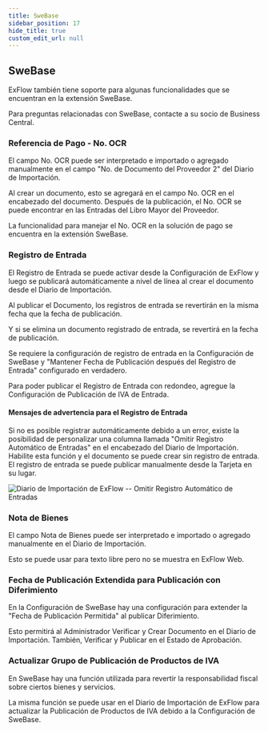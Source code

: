 ```yaml
---
title: SweBase
sidebar_position: 17
hide_title: true
custom_edit_url: null
---
```

## SweBase

ExFlow también tiene soporte para algunas funcionalidades que se encuentran en la extensión SweBase.

Para preguntas relacionadas con SweBase, contacte a su socio de Business Central.

### Referencia de Pago - No. OCR

El campo No. OCR puede ser interpretado e importado o agregado manualmente en el campo "No. de Documento del Proveedor 2" del Diario de Importación.

Al crear un documento, esto se agregará en el campo No. OCR en el encabezado del documento. Después de la publicación, el No. OCR se puede encontrar en las Entradas del Libro Mayor del Proveedor.

La funcionalidad para manejar el No. OCR en la solución de pago se encuentra en la extensión SweBase.

### Registro de Entrada

El Registro de Entrada se puede activar desde la Configuración de ExFlow y luego se publicará automáticamente a nivel de línea al crear el documento desde el Diario de Importación.

Al publicar el Documento, los registros de entrada se revertirán en la misma fecha que la fecha de publicación.

Y si se elimina un documento registrado de entrada, se revertirá en la fecha de publicación.

Se requiere la configuración de registro de entrada en la Configuración de SweBase y "Mantener Fecha de Publicación después del Registro de Entrada" configurado en verdadero.

Para poder publicar el Registro de Entrada con redondeo, agregue la Configuración de Publicación de IVA de Entrada.

#### Mensajes de advertencia para el Registro de Entrada

Si no es posible registrar automáticamente debido a un error, existe la posibilidad de personalizar una columna llamada "Omitir Registro Automático de Entradas" en el encabezado del Diario de Importación. Habilite esta función y el documento se puede crear sin registro de entrada. El registro de entrada se puede publicar manualmente desde la Tarjeta en su lugar.

![Diario de Importación de ExFlow -- Omitir Registro Automático de Entradas](@site/static/img/media/image368.png)

### Nota de Bienes

El campo Nota de Bienes puede ser interpretado e importado o agregado manualmente en el Diario de Importación.

Esto se puede usar para texto libre pero no se muestra en ExFlow Web.

### Fecha de Publicación Extendida para Publicación con Diferimiento

En la Configuración de SweBase hay una configuración para extender la "Fecha de Publicación Permitida" al publicar Diferimiento.

Esto permitirá al Administrador Verificar y Crear Documento en el Diario de Importación. También, Verificar y Publicar en el Estado de Aprobación.

### Actualizar Grupo de Publicación de Productos de IVA

En SweBase hay una función utilizada para revertir la responsabilidad fiscal sobre ciertos bienes y servicios.

La misma función se puede usar en el Diario de Importación de ExFlow para actualizar la Publicación de Productos de IVA debido a la Configuración de SweBase.